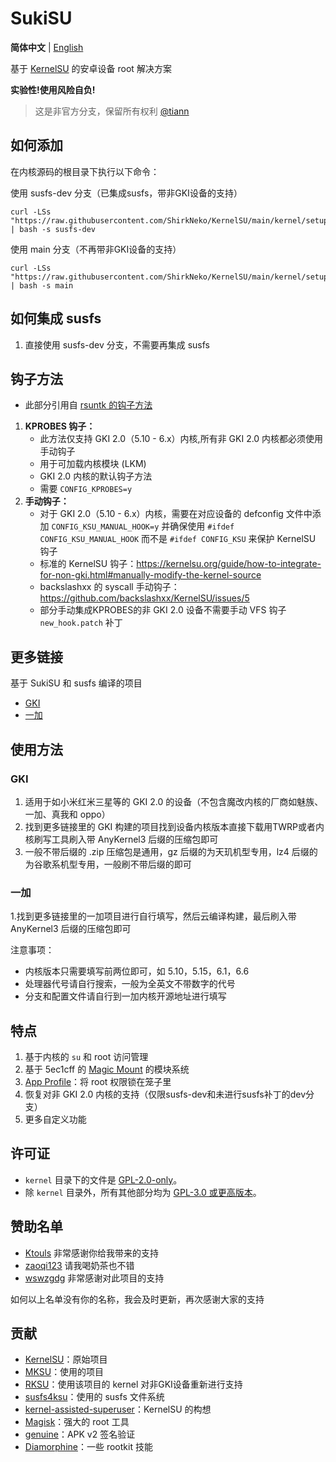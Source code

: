 # SukiSU

**简体中文** | [English](README-en.md)

基于 [KernelSU](https://github.com/tiann/KernelSU) 的安卓设备 root 解决方案

**实验性!使用风险自负!**


>
> 这是非官方分支，保留所有权利 [@tiann](https://github.com/tiann)
>


## 如何添加
在内核源码的根目录下执行以下命令：

使用 susfs-dev 分支（已集成susfs，带非GKI设备的支持）
```
curl -LSs "https://raw.githubusercontent.com/ShirkNeko/KernelSU/main/kernel/setup.sh" | bash -s susfs-dev
```

使用 main 分支（不再带非GKI设备的支持）
```
curl -LSs "https://raw.githubusercontent.com/ShirkNeko/KernelSU/main/kernel/setup.sh" | bash -s main
```

## 如何集成 susfs

1. 直接使用 susfs-dev 分支，不需要再集成 susfs


## 钩子方法
- 此部分引用自 [rsuntk 的钩子方法](https://github.com/rsuntk/KernelSU)

1. **KPROBES 钩子：**
    - 此方法仅支持 GKI 2.0（5.10 - 6.x）内核,所有非 GKI 2.0 内核都必须使用手动钩子
    - 用于可加载内核模块 (LKM)
    - GKI 2.0 内核的默认钩子方法
    - 需要 `CONFIG_KPROBES=y`
2. **手动钩子：**
    - 对于 GKI 2.0（5.10 - 6.x）内核，需要在对应设备的 defconfig 文件中添加 `CONFIG_KSU_MANUAL_HOOK=y` 并确保使用 `#ifdef CONFIG_KSU_MANUAL_HOOK` 而不是 `#ifdef CONFIG_KSU` 来保护 KernelSU 钩子
    - 标准的 KernelSU 钩子：https://kernelsu.org/guide/how-to-integrate-for-non-gki.html#manually-modify-the-kernel-source
    - backslashxx 的 syscall 手动钩子：https://github.com/backslashxx/KernelSU/issues/5
    - 部分手动集成KPROBES的非 GKI 2.0 设备不需要手动 VFS 钩子 `new_hook.patch` 补丁


## 更多链接
基于 SukiSU 和 susfs 编译的项目
- [GKI](https://github.com/ShirkNeko/GKI_KernelSU_SUSFS) 
- [一加](https://github.com/ShirkNeko/Action_OnePlus_MKSU_SUSFS)


## 使用方法

### GKI
1. 适用于如小米红米三星等的 GKI 2.0 的设备（不包含魔改内核的厂商如魅族、一加、真我和 oppo）
2. 找到更多链接里的 GKI 构建的项目找到设备内核版本直接下载用TWRP或者内核刷写工具刷入带 AnyKernel3 后缀的压缩包即可
3. 一般不带后缀的 .zip 压缩包是通用，gz 后缀的为天玑机型专用，lz4 后缀的为谷歌系机型专用，一般刷不带后缀的即可

### 一加
1.找到更多链接里的一加项目进行自行填写，然后云编译构建，最后刷入带 AnyKernel3 后缀的压缩包即可

注意事项：
- 内核版本只需要填写前两位即可，如 5.10，5.15，6.1，6.6
- 处理器代号请自行搜索，一般为全英文不带数字的代号
- 分支和配置文件请自行到一加内核开源地址进行填写


## 特点

1. 基于内核的 `su` 和 root 访问管理
2. 基于 5ec1cff 的 [Magic Mount](https://github.com/5ec1cff/KernelSU) 的模块系统
3. [App Profile](https://kernelsu.org/guide/app-profile.html)：将 root 权限锁在笼子里
4. 恢复对非 GKI 2.0 内核的支持（仅限susfs-dev和未进行susfs补丁的dev分支）
5. 更多自定义功能


## 许可证

- `kernel` 目录下的文件是 [GPL-2.0-only](https://www.gnu.org/licenses/old-licenses/gpl-2.0.en.html)。
- 除 `kernel` 目录外，所有其他部分均为 [GPL-3.0 或更高版本](https://www.gnu.org/licenses/gpl-3.0.html)。

## 赞助名单
- [Ktouls](https://github.com/Ktouls) 非常感谢你给我带来的支持
- [zaoqi123](https://github.com/zaoqi123) 请我喝奶茶也不错
- [wswzgdg](https://github.com/wswzgdg) 非常感谢对此项目的支持




如何以上名单没有你的名称，我会及时更新，再次感谢大家的支持

## 贡献

- [KernelSU](https://github.com/tiann/KernelSU)：原始项目
- [MKSU](https://github.com/5ec1cff/KernelSU)：使用的项目
- [RKSU](https://github.com/rsuntk/KernelsU)：使用该项目的 kernel 对非GKI设备重新进行支持
- [susfs4ksu](https://gitlab.com/simonpunk/susfs4ksu)：使用的 susfs 文件系统
- [kernel-assisted-superuser](https://git.zx2c4.com/kernel-assisted-superuser/about/)：KernelSU 的构想
- [Magisk](https://github.com/topjohnwu/Magisk)：强大的 root 工具
- [genuine](https://github.com/brevent/genuine/)：APK v2 签名验证
- [Diamorphine](https://github.com/m0nad/Diamorphine)：一些 rootkit 技能
